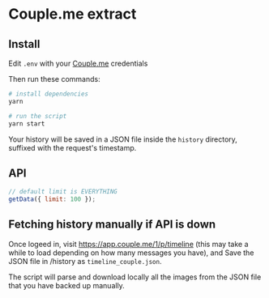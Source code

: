 # Couple.me extract

## Install

Edit `.env` with your [Couple.me](https://couple.me) credentials

Then run these commands:

```sh
# install dependencies
yarn

# run the script
yarn start
```

Your history will be saved in a JSON file inside the `history` directory, suffixed with the request's timestamp.

## API

```js
// default limit is EVERYTHING
getData({ limit: 100 });
```

## Fetching history manually if API is down

Once logeed in, visit https://app.couple.me/1/p/timeline (this may take a while to load depending on how many messages you have), and Save the JSON file in /history as `timeline_couple.json`.

The script will parse and download locally all the images from the JSON file that you have backed up manually.